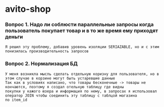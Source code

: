 # avito-shop

### Вопрос 1. Надо ли соблюсти параллельные запросы когда пользователь покупает товар и в то же время ему приходят деньги
    Я решил эту проблему, добавив уровень изоляции SERIAZABLE, но и с этим понизилась производительность запросов
### Вопрос 2. Нормализация БД
    У меня возникла мысль сделать отдельную коризну для пользователя, но в этом случае в корзине могут быть устаревшие данные 
    Так как в условиях написано, что товары бесконечные -> товары не кончаются, поэтому я создал отельную таблицу где видны
    покупки у кажого юзера и информация по нему, в запросах я использовал оператор JOIN чтобы соединить эту таблицу с таблцой магазина
    по item_id
